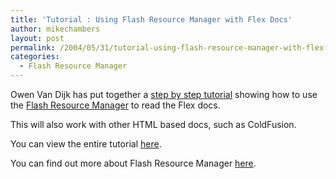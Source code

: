 ```yaml
---
title: 'Tutorial : Using Flash Resource Manager with Flex Docs'
author: mikechambers
layout: post
permalink: /2004/05/31/tutorial-using-flash-resource-manager-with-flex-docs/
categories:
  - Flash Resource Manager
---
```



Owen Van Dijk has put together a [step by step tutorial][1] showing how to use the [Flash Resource Manager][2] to read the Flex docs.

This will also work with other HTML based docs, such as ColdFusion.

You can view the entire tutorial [here][1].

You can find out more about Flash Resource Manager [here][2].

 [1]: http://ohwhen.typepad.com/mx_traveller/2004/05/flex_trick_usin.html
 [2]: /mesh/archives/004700.cfm